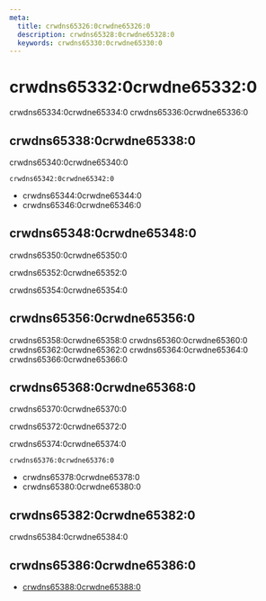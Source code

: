 ```yaml
---
meta:
  title: crwdns65326:0crwdne65326:0
  description: crwdns65328:0crwdne65328:0
  keywords: crwdns65330:0crwdne65330:0
---
```


# crwdns65332:0crwdne65332:0
  crwdns65334:0crwdne65334:0 crwdns65336:0crwdne65336:0

<entry-ad />

## crwdns65338:0crwdne65338:0
crwdns65340:0crwdne65340:0

`crwdns65342:0crwdne65342:0`
- crwdns65344:0crwdne65344:0
- crwdns65346:0crwdne65346:0


## crwdns65348:0crwdne65348:0
crwdns65350:0crwdne65350:0

  crwdns65352:0crwdne65352:0

  crwdns65354:0crwdne65354:0

## crwdns65356:0crwdne65356:0
crwdns65358:0crwdne65358:0
<alert type="success">crwdns65360:0crwdne65360:0</alert>
<alert type="info">crwdns65362:0crwdne65362:0</alert>
<alert type="warning">crwdns65364:0crwdne65364:0</alert>
<alert type="error">crwdns65366:0crwdne65366:0</alert>

## crwdns65368:0crwdne65368:0
crwdns65370:0crwdne65370:0

  crwdns65372:0crwdne65372:0

  crwdns65374:0crwdne65374:0

  `crwdns65376:0crwdne65376:0`
  - crwdns65378:0crwdne65378:0
  - crwdns65380:0crwdne65380:0

## crwdns65382:0crwdne65382:0
crwdns65384:0crwdne65384:0

## crwdns65386:0crwdne65386:0
  - [crwdns65388:0crwdne65388:0]()

<doc-footer />
